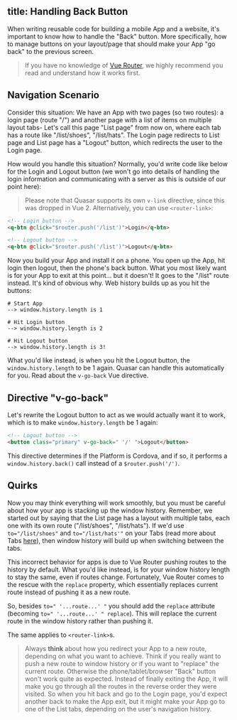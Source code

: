 title: Handling Back Button
---
When writing  reusable code for building a mobile App and a website, it's important to know how to handle the "Back" button. More specifically, how to manage buttons on your layout/page that should make your App "go back" to the previous screen.

> If you have no knowledge of [Vue Router](http://router.vuejs.org/), we highly recommend you read and understand how it works first.

## Navigation Scenario
Consider this situation: We have an App with two pages (so two routes): a login page (route "/") and another page with a list of items on multiple layout tabs-  Let's call this page "List page" from now on, where each tab has a route like "/list/shoes", "/list/hats". The Login page redirects to List page and List page has a "Logout" button, which redirects the user to the Login page.

How would you handle this situation? Normally, you'd write code like below for the Login and Logout button (we won't go into details of handling the login information and communicating with a server as this is outside of our point here):

> Please note that Quasar supports its own `v-link` directive, since this was dropped in Vue 2. Alternatively, you can use `<router-link>`:
``` html
<!-- Login button -->
<q-btn @click="$router.push('/list')">Login</q-btn>

<!-- Logout button -->
<q-btn @click="$router.push('/list')">Logout</q-btn>
```

Now you build your App and install it on a phone. You open up the App, hit login then logout, then the phone's back button. What you most likely want is for your App to exit at this point... but it doesn't! It goes to the "/list" route instead. It's kind of obvious why. Web history builds up as you hit the buttons:
```
# Start App
--> window.history.length is 1

# Hit Login button
--> window.history.length is 2

# Hit Logout button
--> window.history.length is 3!
```

What you'd like instead, is when you hit the Logout button, the `window.history.length` to be 1 again. Quasar can handle this automatically for you. Read about the `v-go-back` Vue directive.

## Directive "v-go-back"
Let's rewrite the Logout button to act as we would actually want it to work, which is to make `window.history.length` be 1 again:
``` html
<!-- Logout button -->
<button class="primary" v-go-back=" '/' ">Logout</button>
```

This directive determines if the Platform is Cordova, and if so, it performs a `window.history.back()` call instead of a `$router.push('/')`.

## Quirks
Now you may think everything will work smoothly, but you must be careful about how your app is stacking up the window history. Remember, we started out by saying that the List page has a layout with multiple tabs, each one with its own route ("/list/shoes", "/list/hats"). If we'd use `to="/list/shoes"` and `to="/list/hats'"` on your Tabs (read more about Tabs [here](/components/tabs.html)), then window history will build up when switching between the tabs. 

This incorrect behavior for apps is due to Vue Router pushing routes to the history by default. What you'd like instead, is for your window history length to stay the same, even if routes change. Fortunately, Vue Router comes to the rescue with the `replace` property, which essentially replaces current route instead of pushing it as a new route.

So, besides `to=" '...route...' "` you should add the `replace` attribute (becoming `to=" '...route...' " replace`). This will replace the current route in the window history rather than pushing it.

The same applies to `<router-link>`s.

> Always **think** about how you redirect your App to a new route, depending on what you want to achieve. Think if you really want to push a new route to window history or if you want to "replace" the current route. Otherwise the phone/tablet/browser "Back" button won't work quite as expected. Instead of finally exiting the App, it will make you go through all the routes in the reverse order they were visited. So when you hit back and go to the Login page, you'd expect another back to make the App exit, but it might make your App go to one of the List tabs, depending on the user's navigation history.
